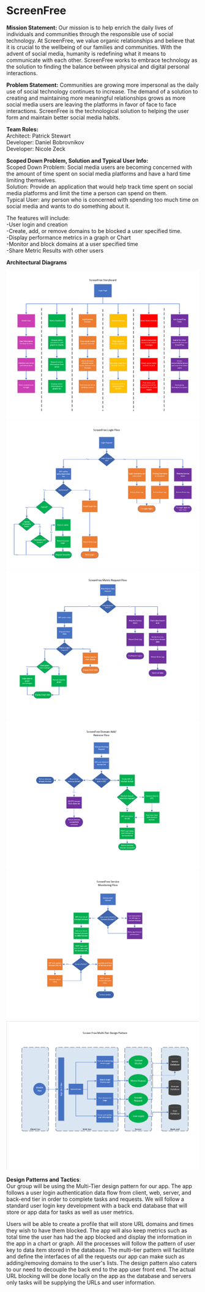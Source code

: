 # **ScreenFree**

**Mission Statement:** Our mission is to help enrich the daily lives of individuals and communities through the responsible use of social technology. At ScreenFree, we value organic relationships and believe that it is crucial to the wellbeing of our families and communities. With the advent of social media, humanity is redefining what it means to communicate with each other. ScreenFree works to embrace technology as the solution to finding the balance between physical and digital personal interactions. 

**Problem Statement:** Communities are growing more impersonal as the daily use of social technology continues to increase. The demand of a solution to creating and maintaining more meaningful relationships grows as more social media users are leaving the platforms in favor of face to face interactions. ScreenFree is the technological solution to helping the user form and maintain better social media habits.  <br />


**Team Roles:** <br />
Architect: Patrick Stewart <br />
Developer: Daniel Bobrovnikov <br />
Developer: Nicole Zeck


**Scoped Down Problem, Solution and Typical User Info:** <br />
Scoped Down Problem: Social media users are becoming concerned with the amount of time spent on social media platforms and have a hard time limiting themselves.<br />
Solution: Provide an application that would help track time spent on social media platforms and limit the time a person can spend on them.<br />
Typical User: any person who is concerned with spending too much time on social media and wants to do something about it.<br />

The features will include:<br />
-User login and creation <br />
-Create, add, or remove domains to be blocked a user specified time. <br />
-Display performance metrics in a graph or Chart<br />
-Monitor and block domains at a user specified time<br />
-Share Metric Results with other users <br />

**Architectural Diagrams**<br />

![alt text](https://github.com/se577/ScreenFree/blob/master/ScreenFree_Design_Storyboard.png?raw=true) <br />
![alt text](https://github.com/se577/ScreenFree/blob/master/ScreenFree_Design_Login.png?raw=true) <br />
![alt text](https://github.com/se577/ScreenFree/blob/master/ScreenFree_Design_Metric.png?raw=true) <br />
![alt text](https://github.com/se577/ScreenFree/blob/master/ScreenFree_Design_Add_Remove.png?raw=true) <br />
![alt text](https://github.com/se577/ScreenFree/blob/master/ScreenFree_Design_Monitoring.png?raw=true) <br />
![alt text](https://github.com/se577/ScreenFree/blob/master/ScreenFree_Design_Multi_tier.png?raw=true) <br />


**Design Patterns and Tactics**:<br />
Our group will be using the Multi-Tier design pattern for our app. The app follows a user login authentication data flow from client, web, server, and back-end tier in order to complete tasks and requests.  We will follow a standard user login key development with a back end database that will store or app data for tasks as well as user metrics. <br />

Users will be able to create a profile that will store URL domains and times they wish to have them blocked. The app will also keep metrics such as total time the user has had the app blocked and display the information in the app in a chart or graph. All the processes will follow the pattern of user key to data item stored in the database. The multi-tier pattern will facilitate and define the interfaces of all the requests our app can make such as adding/removing domains to the user's lists. The design pattern also caters to our need to decouple the back end to the app user front end. The actual URL blocking will be done locally on the app as the database and servers only tasks will be supplying the URLs and user information.<br />

